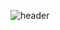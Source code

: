 ![header](https://capsule-render.vercel.app/api?type=venom&color=gradient&customColorList=0,2,2,5,30&height=400)
